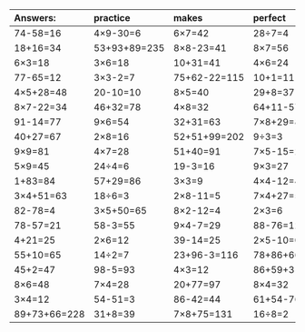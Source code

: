 | Answers: | practice | makes | perfect | ! |
| :--- | :--- | :--- | :--- | :--- |
| 74-58=16 | 4×9-30=6 | 6×7=42 | 28÷7=4 | 4×7+20=48 | 
| 18+16=34 | 53+93+89=235 | 8×8-23=41 | 8×7=56 | 58+10=68 | 
| 6×3=18 | 3×6=18 | 10+31=41 | 4×6=24 | 7×7=49 | 
| 77-65=12 | 3×3-2=7 | 75+62-22=115 | 10+1=11 | 5×2=10 | 
| 4×5+28=48 | 20-10=10 | 8×5=40 | 29+8=37 | 81+14+17=112 | 
| 8×7-22=34 | 46+32=78 | 4×8=32 | 64+11-57=18 | 47+66+38=151 | 
| 91-14=77 | 9×6=54 | 32+31=63 | 7×8+29=85 | 6×7+32=74 | 
| 40+27=67 | 2×8=16 | 52+51+99=202 | 9÷3=3 | 48-32=16 | 
| 9×9=81 | 4×7=28 | 51+40=91 | 7×5-15=20 | 85-18=67 | 
| 5×9=45 | 24÷4=6 | 19-3=16 | 9×3=27 | 1+28=29 | 
| 1+83=84 | 57+29=86 | 3×3=9 | 4×4-12=4 | 90-59=31 | 
| 3×4+51=63 | 18÷6=3 | 2×8-11=5 | 7×4+27=55 | 6+90+70=166 | 
| 82-78=4 | 3×5+50=65 | 8×2-12=4 | 2×3=6 | 35÷5=7 | 
| 78-57=21 | 58-3=55 | 9×4-7=29 | 88-76=12 | 68+55+65=188 | 
| 4+21=25 | 2×6=12 | 39-14=25 | 2×5-10=0 | 25+88-55=58 | 
| 55+10=65 | 14÷2=7 | 23+96-3=116 | 78+86+66=230 | 16+64=80 | 
| 45+2=47 | 98-5=93 | 4×3=12 | 86+59+31=176 | 32+31=63 | 
| 8×6=48 | 7×4=28 | 20+77=97 | 8×4=32 | 96-7=89 | 
| 3×4=12 | 54-51=3 | 86-42=44 | 61+54-76=39 | 34+71-5=100 | 
| 89+73+66=228 | 31+8=39 | 7×8+75=131 | 16÷8=2 | 2×2=4 | 
